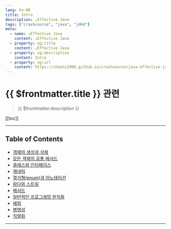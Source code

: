 ```yaml
---
lang: ko-KR
title: Intro
description: ☕️Effective Java
tags: ["crashcourse", "java", "jdk8"]
meta:
  - name: ☕️Effective Java
    content: ☕️Effective Java
  - property: og:title
    content: ☕️Effective Java
  - property: og:description
    content: Intro
  - property: og:url
    content: https://chanhi2000.github.io/crashcourse/java-effective-java.html
---
```


# {{ $frontmatter.title }} 관련

> {{ $frontmatter.description }}

[[toc]]

<!-- https://yangbongsoo.gitbook.io/study/java-effective-java -->

---

## Table of Contents

- [객체의 생성과 삭제](01-creating-and-destroying-objects.md)
- [모든 객체의 공통 메서드](02-methods-common-to-all-objects.md)
- [클래스와 인터페이스](03-classes-and-interfaces.md)
- [제네릭](04-generics.md)
- [열거형(enum)과 어노테이션](05-enums-and-annotations.md)
- [람다와 스트림](06-lambda-and-stream.md)
- [메서드](07-methods.md)
- [일반적인 프로그래밍 원칙들](08-general-programming.md)
- [예외](09-exceptions.md)
- [병행성](10-concurrency.md)
- [직렬화](11-serialization.md)

---

<TagLinks />